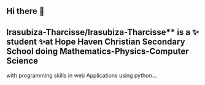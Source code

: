 ## Hi there 👋
## Irasubiza-Tharcisse/Irasubiza-Tharcisse** is a ✨ student ✨at Hope Haven Christian Secondary School doing Mathematics-Physics-Computer Science
with programming skills in web Applications using python...

<!--
**Irasubiza-Tharcisse/Irasubiza-Tharcisse** is a ✨ student ✨at Hope Haven Christian Secondary School doing Mathematics-Physics-Computer Science
with programming skills in web Applications using python...

Here are some ideas to get you started:

- 🔭 I’m currently working on ...
- 🌱 I’m currently learning at Hope Haven Christian Secondary School
- 👯 I’m looking to collaborate on ...
- 🤔 I’m looking for help with ...
- 💬 Ask me about ...
- 📫 How to reach me: ...
- 😄 Pronouns: ...
- ⚡ Fun fact: ...
-->
